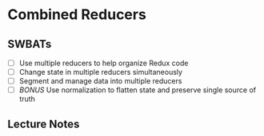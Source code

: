 Combined Reducers
=================

## SWBATs
- [ ] Use multiple reducers to help organize Redux code
- [ ] Change state in multiple reducers simultaneously
- [ ] Segment and manage data into multiple reducers
- [ ] *BONUS* Use normalization to flatten state and preserve single source of truth

## Lecture Notes
